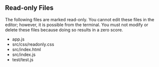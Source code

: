 ## Read-only Files
The following files are marked read-only. You cannot edit these files
in the editor; however, it is possible from the terminal. You must not
modify or delete these files because doing so results in a zero score.

* app.js
* src/css/readonly.css
* src/index.html
* src/index.js
* test/test.js